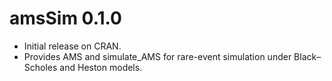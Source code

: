 # amsSim 0.1.0

* Initial release on CRAN.
* Provides AMS and simulate_AMS for rare-event simulation under Black–Scholes and Heston models.
